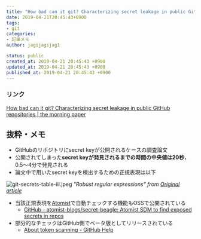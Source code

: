 ```yaml
---
title: "How bad can it git? Characterizing secret leakage in public GitHub repositories"
date: 2019-04-21T20:45:43+0900
tags:
- git
categories:
- 記事メモ
author: jagijagijag1

status: public
created_at: 2019-04-21 20:45:43 +0900
updated_at: 2019-04-21 20:45:43 +0900
published_at: 2019-04-21 20:45:43 +0900
---
```

### リンク
[How bad can it git? Characterizing secret leakage in public GitHub repositories \| the morning paper](https://blog.acolyer.org/2019/04/08/how-bad-can-it-git-characterizing-secret-leakage-in-public-github-repositories/)

## 抜粋・メモ
- GitHubのリポジトリにsecret keyが公開されるケースの調査論文
- 公開されてしまった**secret keyが発見されるまでの時間の中央値は20秒**，0.5～4分で発見される
- 論文中で用いたsecret keyを検出するための正規表現は以下

![git-secrets-table-iii.jpeg](https://adriancolyer.files.wordpress.com/2019/04/git-secrets-table-iii.jpeg)
*"Robust regular expressions" from [Original article](https://blog.acolyer.org/2019/04/08/how-bad-can-it-git-characterizing-secret-leakage-in-public-github-repositories/)*

- 当該正規表現を[Atomist](https://atomist.com/)で自動チェックする機能もOSSで公開されている
    - [GitHub - atomist-blogs/secret-beagle: Atomist SDM to find exposed secrets in repos](https://github.com/atomist-blogs/secret-beagle)
- 部分的なチェックはGitHub側でベータ版としてリリースされている
  - [About token scanning - GitHub Help](https://help.github.com/en/articles/about-token-scanning)
